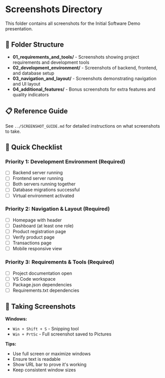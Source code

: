 # Screenshots Directory

This folder contains all screenshots for the Initial Software Demo presentation.

## 📁 Folder Structure

- **01_requirements_and_tools/** - Screenshots showing project requirements and development tools
- **02_development_environment/** - Screenshots of backend, frontend, and database setup
- **03_navigation_and_layout/** - Screenshots demonstrating navigation and UI layout
- **04_additional_features/** - Bonus screenshots for extra features and quality indicators

## 📋 Reference Guide

See `../SCREENSHOT_GUIDE.md` for detailed instructions on what screenshots to take.

## 🎯 Quick Checklist

### Priority 1: Development Environment (Required)
- [ ] Backend server running
- [ ] Frontend server running  
- [ ] Both servers running together
- [ ] Database migrations successful
- [ ] Virtual environment activated

### Priority 2: Navigation & Layout (Required)
- [ ] Homepage with header
- [ ] Dashboard (at least one role)
- [ ] Product registration page
- [ ] Verify product page
- [ ] Transactions page
- [ ] Mobile responsive view

### Priority 3: Requirements & Tools (Required)
- [ ] Project documentation open
- [ ] VS Code workspace
- [ ] Package.json dependencies
- [ ] Requirements.txt dependencies

## 📸 Taking Screenshots

**Windows:** 
- `Win + Shift + S` - Snipping tool
- `Win + PrtSc` - Full screenshot saved to Pictures

**Tips:**
- Use full screen or maximize windows
- Ensure text is readable
- Show URL bar to prove it's working
- Keep consistent window sizes
